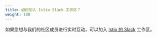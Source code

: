 ```yaml
---
title: 如何加入 Istio Slack 工作区？
weight: 180
---
```


如果您想与我们的社区成员进行实时互动，可以加入
[Istio 的 Slack](https://slack.istio.io) 工作区。
